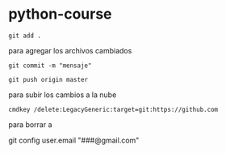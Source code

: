 # python-course
```
git add .
```
para agregar los archivos cambiados
```
git commit -m "mensaje" 
```
```
git push origin master 
```
para subir los cambios a la nube

```
cmdkey /delete:LegacyGeneric:target=git:https://github.com
```
para borrar  a

git config user.email "###@gmail.com"
